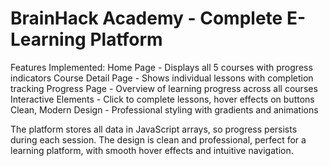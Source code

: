 #  BrainHack Academy - Complete E-Learning Platform
Features Implemented:
Home Page - Displays all 5 courses with progress indicators
Course Detail Page - Shows individual lessons with completion tracking
Progress Page - Overview of learning progress across all courses
Interactive Elements - Click to complete lessons, hover effects on buttons
Clean, Modern Design - Professional styling with gradients and animations

The platform stores all data in JavaScript arrays, so progress persists during each session. The design is clean and professional, perfect for a learning platform, with smooth hover effects and intuitive navigation.
